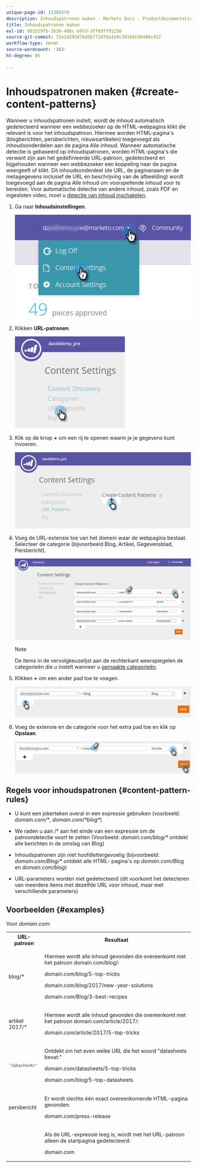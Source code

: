 ```yaml
---
unique-page-id: 11385579
description: Inhoudspatronen maken - Marketo Docs - Productdocumentatie
title: Inhoudspatronen maken
exl-id: 963529fb-1b30-486c-b97d-3ff697f91258
source-git-commit: 72e1d29347bd5b77107da1e9c30169cb6490c432
workflow-type: tm+mt
source-wordcount: '363'
ht-degree: 0%

---
```


# Inhoudspatronen maken {#create-content-patterns}

Wanneer u inhoudspatronen instelt, wordt de inhoud automatisch gedetecteerd wanneer een webbezoeker op de HTML-webpagina klikt die relevant is voor het inhoudspatroon. Hiermee worden HTML-pagina&#39;s (blogberichten, persberichten, nieuwsartikelen) toegevoegd als inhoudsonderdelen aan de pagina Alle inhoud. Wanneer automatische detectie is gebaseerd op inhoudspatronen, worden HTML-pagina&#39;s die verwant zijn aan het gedefinieerde URL-patroon, gedetecteerd en bijgehouden wanneer een webbezoeker een koppeling naar de pagina weergeeft of klikt. Dit inhoudsonderdeel (de URL, de paginanaam en de metagegevens inclusief de URL en beschrijving van de afbeelding) wordt toegevoegd aan de pagina Alle inhoud om voorspellende inhoud voor te bereiden. Voor automatische detectie van andere inhoud, zoals PDF en ingesloten video, moet u [detectie van inhoud inschakelen](/help/marketo/product-docs/predictive-content/getting-started/enable-content-discovery.md).

1. Ga naar **Inhoudsinstellingen**.

   ![](assets/settings-dropdown-hand-2.png)

1. Klikken **URL-patronen**.

   ![](assets/click-url-patterns-hand.png)

1. Klik op de knop **+** om een rij te openen waarin je je gegevens kunt invoeren.

   ![](assets/content-settings-create-patterns-hand.png)

1. Voeg de URL-extensie toe van het domein waar de webpagina bestaat. Selecteer de categorie (bijvoorbeeld Blog, Artikel, Gegevensblad, Persbericht).

   ![](assets/content-settings-create-content-patterns-dm-hands.png)

   >[!NOTE]
   >
   >De items in de vervolgkeuzelijst aan de rechterkant weerspiegelen de categorieën die u instelt wanneer u [gemaakte categorieën](/help/marketo/product-docs/predictive-content/getting-started/set-up-categories.md).

1. Klikken **+** om een ander pad toe te voegen.

   ![](assets/url-patterns-add2.png)

1. Voeg de extensie en de categorie voor het extra pad toe en klik op **Opslaan**.

   ![](assets/url-patterns-save.png)

## Regels voor inhoudspatronen {#content-pattern-rules}

* U kunt een jokerteken overal in een expressie gebruiken (voorbeeld: _domain.com/&#42;_, _domain.com/&#42;blog&#42;_)

* We raden u aan /&#42; aan het einde van een expressie om de patroondetectie voort te zetten (Voorbeeld: _domain.com/blog/&#42;_ ontdekt alle berichten in de omslag van Blog)
* Inhoudspatronen zijn niet hoofdlettergevoelig (bijvoorbeeld: _domain.com/Blog/&#42;_ ontdekt alle HTML- pagina&#39;s op _domain.com/Blog_ en _domain.com/blog_)

* URL-parameters worden niet gedetecteerd (dit voorkomt het detecteren van meerdere items met dezelfde URL voor inhoud, maar met verschillende parameters)

## Voorbeelden {#examples}

Voor _domain.com_:

<table> 
 <tbody> 
  <tr> 
   <th>URL-patroon</th> 
   <th>Resultaat</th> 
  </tr> 
  <tr> 
   <td>blog/*</td> 
   <td><p>Hiermee wordt alle inhoud gevonden die overeenkomt met het patroon domain.com/blog/:</p><p>domain.com/blog/5-top-tricks</p><p>domain.com/blog/2017/new-year-solutions</p><p>domain.com/Blog/3-best-recipes</p></td> 
  </tr> 
  <tr> 
   <td>artikel 2017/*</td> 
   <td><p>Hiermee wordt alle inhoud gevonden die overeenkomt met het patroon domain.com/article/2017/:</p><p>domain.com/article/2017/5-top-tricks</p></td> 
  </tr> 
  <tr> 
   <td><img alt="—" width="80" src="assets/image2017-3-24-10-3a38-3a46.png" data-linked-resource-id="12976559" data-linked-resource-type="attachment" data-base-url="https://docs.marketo.com" data-linked-resource-container-id="11385579" title="--"></td> 
   <td><p>Ontdekt om het even welke URL die het woord "datasheets bevat:"</p><p>domain.com/datasheets/5-top-tricks</p><p>domain.com/blog/5-top-datasheets</p></td> 
  </tr> 
  <tr> 
   <td>persbericht</td> 
   <td><p>Er wordt slechts één exact overeenkomende HTML-pagina gevonden:</p><p>domain.com/press-release</p></td> 
  </tr> 
  <tr> 
   <td colspan="1"> </td> 
   <td colspan="1"><p>Als de URL-expressie leeg is, wordt met het URL-patroon alleen de startpagina gedetecteerd:</p><p>domain.com</p></td> 
  </tr> 
 </tbody> 
</table>
